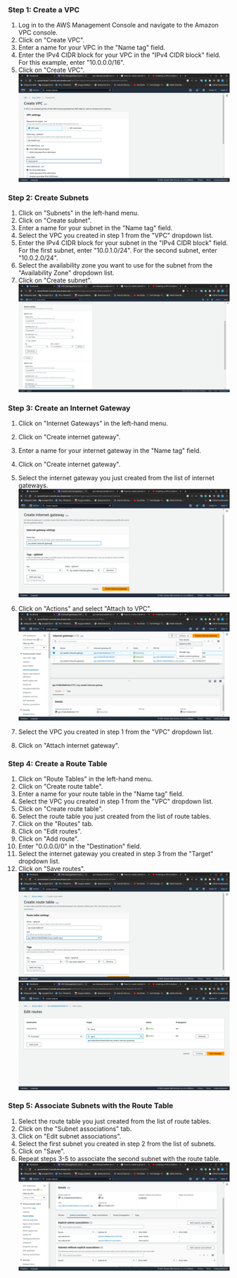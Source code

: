 ### Step 1: Create a VPC
1. Log in to the AWS Management Console and navigate to the Amazon VPC console.
2. Click on "Create VPC".
3. Enter a name for your VPC in the "Name tag" field.
4. Enter the IPv4 CIDR block for your VPC in the "IPv4 CIDR block" field. For this example, enter "10.0.0.0/16".
5. Click on "Create VPC".
![](images/1.png)

### Step 2: Create Subnets

1. Click on "Subnets" in the left-hand menu.
2. Click on "Create subnet".
3. Enter a name for your subnet in the "Name tag" field.
4. Select the VPC you created in step 1 from the "VPC" dropdown list.
5. Enter the IPv4 CIDR block for your subnet in the "IPv4 CIDR block" field. For the first subnet, enter "10.0.1.0/24". For the second subnet, enter "10.0.2.0/24".
6. Select the availability zone you want to use for the subnet from the "Availability Zone" dropdown list.
7. Click on "Create subnet".
   ![](images/2.png)
### Step 3: Create an Internet Gateway

1. Click on "Internet Gateways" in the left-hand menu.
2. Click on "Create internet gateway".
3. Enter a name for your internet gateway in the "Name tag" field.
4. Click on "Create internet gateway".
5. Select the internet gateway you just created from the list of internet gateways.
   ![](images/3.1.png)

6. Click on "Actions" and select "Attach to VPC".
   ![](images/3.2.png)

7. Select the VPC you created in step 1 from the "VPC" dropdown list.
8. Click on "Attach internet gateway".

### Step 4: Create a Route Table

1. Click on "Route Tables" in the left-hand menu.
2. Click on "Create route table".
3. Enter a name for your route table in the "Name tag" field.
4. Select the VPC you created in step 1 from the "VPC" dropdown list.
5. Click on "Create route table".
6. Select the route table you just created from the list of route tables.
7. Click on the "Routes" tab.
8. Click on "Edit routes".
9. Click on "Add route".
10. Enter "0.0.0.0/0" in the "Destination" field.
11. Select the internet gateway you created in step 3 from the "Target" dropdown list.
12. Click on "Save routes".
    ![](images/4.1.png)
    ![](images/4.2.png)

### Step 5: Associate Subnets with the Route Table

1. Select the route table you just created from the list of route tables.
2. Click on the "Subnet associations" tab.
3. Click on "Edit subnet associations".
4. Select the first subnet you created in step 2 from the list of subnets.
5. Click on "Save".
6. Repeat steps 3-5 to associate the second subnet with the route table.
   ![](images/5.png)

